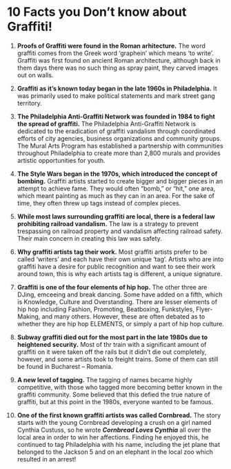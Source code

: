 # 10 Facts you Don’t know about Graffiti!

1. **Proofs of Graffiti were found in the Roman arhitecture.**
The word graffiti comes from the Greek word ‘graphein’ which means ‘to write’. Graffiti was first found on ancient Roman architecture, although back in them days there was no such thing as spray paint, they carved images out on walls.

2. **Graffiti as it’s known today began in the late 1960s in Philadelphia.**
It was primarily used to make political statements and mark street gang territory.

3. **The Philadelphia Anti-Graffiti Network was founded in 1984 to fight the spread of graffiti.**
The Philadelphia Anti-Graffiti Network is dedicated to the eradication of graffiti vandalism through coordinated efforts of city agencies, business organizations and community groups. The Mural Arts Program has established a partnership with communities throughout Philadelphia to create more than 2,800 murals and provides artistic opportunities for youth.

4. **The Style Wars began in the 1970s, which introduced the concept of bombing.**
Graffiti artists started to create bigger and bigger pieces in an attempt to achieve fame. They would often “bomb,” or “hit,” one area, which meant painting as much as they can in an area. For the sake of time, they often threw up tags instead of complex pieces.

5. **While most laws surrounding graffiti are local, there is a federal law prohibiting railroad vandalism.**
The law is a strategy to prevent trespassing on railroad property and vandalism affecting railroad safety.  Their main concern in creating this law was safety.

6. **Why graffiti artists tag their work.**
Most graffiti artists prefer to be called ‘writers’ and each have their own unique ‘tag’. Artists who are into graffiti have a desire for public recognition and want to see their work around town, this is why each artists tag is different, a unique signature.

7. **Graffiti is one of the four elements of hip hop.**
The other three are DJing, emceeing and break dancing. Some have added on a fifth, which is Knowledge, Culture and Overstanding. There are lesser elements of hip hop including Fashion, Promoting, Beatboxing, Funkstyles, Flyer-Making, and many others. However, these are often debated as to whether they are hip hop ELEMENTS, or simply a part of hip hop culture.

8. **Subway graffiti died out for the most part in the late 1980s due to heightened security.**
Most of thr train with a significant amount of graffiti on it were taken off the rails but it didn’t die out completely, however, and some artists took to freight trains. Some of them can still be found in Bucharest – Romania.

9. **A new level of tagging.**
The tagging of names became highly competitive, with those who tagged more becoming better known in the graffiti community. Some believed that this defied the true nature of graffiti, but at this point in the 1980s, everyone wanted to be famous.

10. **One of the first known graffiti artists was called Cornbread.**
The story starts with the young Cornbread developing a crush on a girl named Cynthia Custuss, so he wrote **_Cornbread Loves Cynthia_** all over the local area in order to win her affections. Finding he enjoyed this, he continued to tag Philadelphia with his name, including the jet plane that belonged to the Jackson 5 and on an elephant in the local zoo which resulted in an arrest!